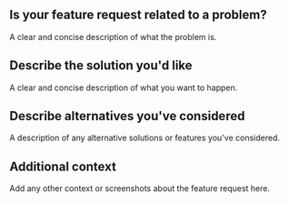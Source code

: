 ## Is your feature request related to a problem?
A clear and concise description of what the problem is.

## Describe the solution you'd like
A clear and concise description of what you want to happen.

## Describe alternatives you've considered
A description of any alternative solutions or features you've considered.

## Additional context
Add any other context or screenshots about the feature request here.

